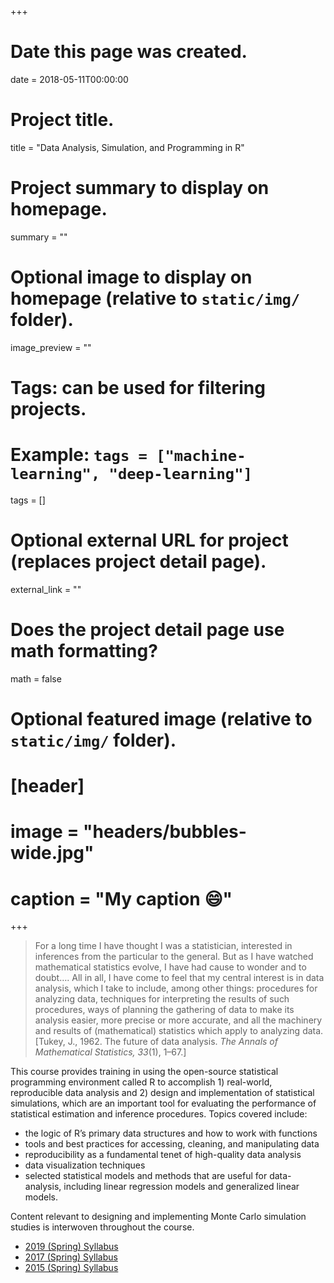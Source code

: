 +++
# Date this page was created.
date = 2018-05-11T00:00:00

# Project title.
title = "Data Analysis, Simulation, and Programming in R"

# Project summary to display on homepage.
summary = ""

# Optional image to display on homepage (relative to `static/img/` folder).
image_preview = ""

# Tags: can be used for filtering projects.
# Example: `tags = ["machine-learning", "deep-learning"]`
tags = []

# Optional external URL for project (replaces project detail page).
external_link = ""

# Does the project detail page use math formatting?
math = false

# Optional featured image (relative to `static/img/` folder).
# [header]
# image = "headers/bubbles-wide.jpg"
# caption = "My caption :smile:"

+++

> For a long time I have thought I was a statistician, interested in inferences from the particular to the general. But as I have watched mathematical statistics evolve, I have had cause to wonder and to doubt…. All in all, I have come to feel that my central interest is in data analysis, which I take to include, among other things: procedures for analyzing data, techniques for interpreting the results of such procedures, ways of planning the gathering of data to make its analysis easier, more precise or more accurate, and all the machinery and results of (mathematical) statistics which apply to analyzing data. [Tukey, J., 1962. The future of data analysis. _The Annals of Mathematical Statistics, 33_(1), 1–67.]

This course provides training in using the open-source statistical programming environment called R to accomplish 1) real-world, reproducible data analysis and 2) design and implementation of statistical simulations, which are an important tool for evaluating the performance of statistical estimation and inference procedures. Topics covered include:

* the logic of R’s primary data structures and how to work with functions
* tools and best practices for accessing, cleaning, and manipulating data
* reproducibility as a fundamental tenet of high-quality data analysis
* data visualization techniques 
* selected statistical models and methods that are useful for data-analysis, including linear regression models and generalized linear models. 

Content relevant to designing and implementing Monte Carlo simulation studies is interwoven throughout the course.

* [2019 (Spring) Syllabus](/files/syllabi/EDP380C-20-10745-Data-Analysis-Simulation-and-Programming-in-R-2019S.pdf)
* [2017 (Spring) Syllabus](/files/syllabi/EDP384-10875-Data-Analysis-Simulation-and-Programming-in-R-2017S.pdf)
* [2015 (Spring) Syllabus](/files/syllabi/EDP384-10585-Data-Analysis-Simulation-and-Programming-in-R-2015S.pdf)
